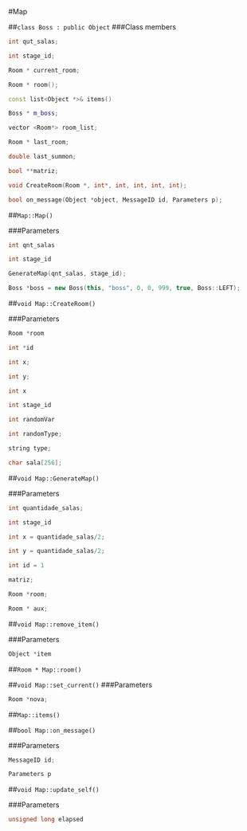 #Map

##```class Boss : public Object```
###Class members
```c++
int qut_salas;
```


```c++
int stage_id;
```


```c++
Room * current_room;
```


```c++
Room * room();
```


```c++
const list<Object *>& items()
```


```c++
Boss * m_boss;
```


```c++
vector <Room*> room_list;
```


```c++
Room * last_room;
```


```c++
double last_summon;
```


```c++
bool **matriz;
```


```c++
void CreateRoom(Room *, int*, int, int, int, int);
```


```c++
bool on_message(Object *object, MessageID id, Parameters p);
```


##```Map::Map()```

###Parameters
```c++
int qnt_salas
```


```c++
int stage_id
```


```c++
GenerateMap(qnt_salas, stage_id);
```


```c++
Boss *boss = new Boss(this, "boss", 0, 0, 999, true, Boss::LEFT);
```


##```void Map::CreateRoom()```

###Parameters
```c++
Room *room
```


```c++
int *id
```


```c++
int x;
```


```c++
int y;
```


```c++
int x
```


```c++
int stage_id
```


```c++
int randomVar
```


```c++
int randomType; 
```


```c++
string type;
```


```c++
char sala[256];
```

    
##```void Map::GenerateMap()```


###Parameters
```c++
int quantidade_salas;
```


```c++
int stage_id
```


```c++
int x = quantidade_salas/2;
```


```c++
int y = quantidade_salas/2;
```


```c++
int id = 1
```


```c++
matriz;
```


```c++
Room *room;
```


```c++
Room * aux;
```

    
##```void Map::remove_item()```


###Parameters
```c++
Object *item
```


##```Room * Map::room()```


##```void Map::set_current()```
###Parameters
```c++
Room *nova;
```


##```Map::items()```


##```bool Map::on_message()```


###Parameters
```c++
MessageID id;
```


```c++
Parameters p
```


##```void Map::update_self()```


###Parameters
```c++
unsigned long elapsed
```

